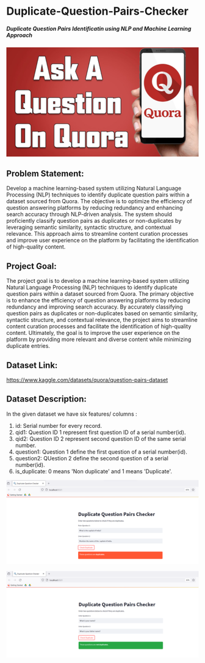 # Duplicate-Question-Pairs-Checker
##### Duplicate Question Pairs Identificatin using NLP and Machine Learning Approach

![login](https://github.com/addyarishabh/Duplicate-Question-Pairs-Checker/blob/8dc0acfdca557f64d5916484a830b41262fa0b1d/Quora%20image.png?raw=true)


## Problem Statement:

Develop a machine learning-based system utilizing Natural Language Processing (NLP) techniques to identify duplicate question pairs within a dataset sourced from Quora. The objective is to optimize the efficiency of question answering platforms by reducing redundancy and enhancing search accuracy through NLP-driven analysis. The system should proficiently classify question pairs as duplicates or non-duplicates by leveraging semantic similarity, syntactic structure, and contextual relevance. This approach aims to streamline content curation processes and improve user experience on the platform by facilitating the identification of high-quality content.

## Project Goal:

The project goal is to develop a machine learning-based system utilizing Natural Language Processing (NLP) techniques to identify duplicate question pairs within a dataset sourced from Quora. The primary objective is to enhance the efficiency of question answering platforms by reducing redundancy and improving search accuracy. By accurately classifying question pairs as duplicates or non-duplicates based on semantic similarity, syntactic structure, and contextual relevance, the project aims to streamline content curation processes and facilitate the identification of high-quality content. Ultimately, the goal is to improve the user experience on the platform by providing more relevant and diverse content while minimizing duplicate entries.

## Dataset Link:

https://www.kaggle.com/datasets/quora/question-pairs-dataset

## Dataset Description:

In the given dataset we have six features/ columns :

1) id:
   Serial number for every record.
2) qid1:
   Question ID 1 represent first question ID of a serial number(id).
3) qid2:
   Question ID 2 represent second question ID of the same serial number.
4) question1:
   Question 1 define the first question of a serial number(id).
5) question2:
   QUestion 2 define the second question of a serial number(id).
6) is_duplicate:
   0 means 'Non duplicate' and 1 means 'Duplicate'.


![login](https://github.com/addyarishabh/Duplicate-Question-Pairs-Checker/blob/93050aa407c0e3e77053cce058c11b27fe3f8f7c/Duplicate_image.png?raw=true)


![login](https://github.com/addyarishabh/Duplicate-Question-Pairs-Checker/blob/93050aa407c0e3e77053cce058c11b27fe3f8f7c/Non%20duplicate_image.png?raw=true)
